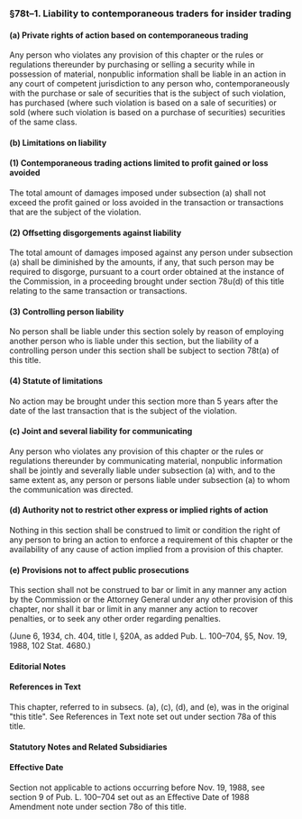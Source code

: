 ### §78t–1. Liability to contemporaneous traders for insider trading ###

#### (a) Private rights of action based on contemporaneous trading ####

Any person who violates any provision of this chapter or the rules or regulations thereunder by purchasing or selling a security while in possession of material, nonpublic information shall be liable in an action in any court of competent jurisdiction to any person who, contemporaneously with the purchase or sale of securities that is the subject of such violation, has purchased (where such violation is based on a sale of securities) or sold (where such violation is based on a purchase of securities) securities of the same class.

#### (b) Limitations on liability ####

#### (1) Contemporaneous trading actions limited to profit gained or loss avoided ####

The total amount of damages imposed under subsection (a) shall not exceed the profit gained or loss avoided in the transaction or transactions that are the subject of the violation.

#### (2) Offsetting disgorgements against liability ####

The total amount of damages imposed against any person under subsection (a) shall be diminished by the amounts, if any, that such person may be required to disgorge, pursuant to a court order obtained at the instance of the Commission, in a proceeding brought under section 78u(d) of this title relating to the same transaction or transactions.

#### (3) Controlling person liability ####

No person shall be liable under this section solely by reason of employing another person who is liable under this section, but the liability of a controlling person under this section shall be subject to section 78t(a) of this title.

#### (4) Statute of limitations ####

No action may be brought under this section more than 5 years after the date of the last transaction that is the subject of the violation.

#### (c) Joint and several liability for communicating ####

Any person who violates any provision of this chapter or the rules or regulations thereunder by communicating material, nonpublic information shall be jointly and severally liable under subsection (a) with, and to the same extent as, any person or persons liable under subsection (a) to whom the communication was directed.

#### (d) Authority not to restrict other express or implied rights of action ####

Nothing in this section shall be construed to limit or condition the right of any person to bring an action to enforce a requirement of this chapter or the availability of any cause of action implied from a provision of this chapter.

#### (e) Provisions not to affect public prosecutions ####

This section shall not be construed to bar or limit in any manner any action by the Commission or the Attorney General under any other provision of this chapter, nor shall it bar or limit in any manner any action to recover penalties, or to seek any other order regarding penalties.

(June 6, 1934, ch. 404, title I, §20A, as added Pub. L. 100–704, §5, Nov. 19, 1988, 102 Stat. 4680.)

#### **Editorial Notes** ####

#### References in Text ####

This chapter, referred to in subsecs. (a), (c), (d), and (e), was in the original "this title". See References in Text note set out under section 78a of this title.

#### **Statutory Notes and Related Subsidiaries** ####

#### Effective Date ####

Section not applicable to actions occurring before Nov. 19, 1988, see section 9 of Pub. L. 100–704 set out as an Effective Date of 1988 Amendment note under section 78o of this title.